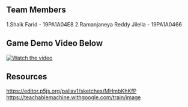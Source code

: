 ## Team Members 
1.Shaik Farid - 19PA1A04E8
2.Ramanjaneya Reddy Jilella - 19PA1A0466 








## Game Demo Video Below
[![Watch the video](https://www.researchgate.net/profile/Noor_Ibraheem/publication/307894274/figure/fig2/AS:403958326677506@1473322578610/game-controlling-using-hand-gestures-1.png)](https://youtu.be/RNmR8BZff58)


## Resources 
https://editor.p5js.org/pallav1/sketches/MHmbKhKfP 
https://teachablemachine.withgoogle.com/train/image
